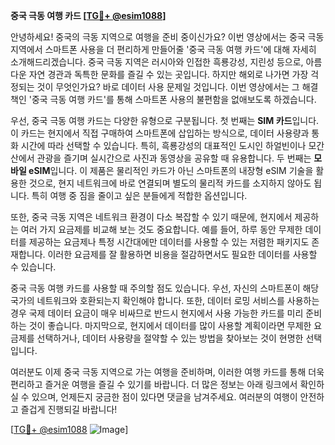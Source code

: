 **중국 극동 여행 카드 [[TG💪+ @esim1088](https://t.me/s/esim1088)]**

안녕하세요! 중국의 극동 지역으로 여행을 준비 중이신가요? 이번 영상에서는 중국 극동 지역에서 스마트폰 사용을 더 편리하게 만들어줄 '중국 극동 여행 카드'에 대해 자세히 소개해드리겠습니다. 중국 극동 지역은 러시아와 인접한 흑룡강성, 지린성 등으로, 아름다운 자연 경관과 독특한 문화를 즐길 수 있는 곳입니다. 하지만 해외로 나가면 가장 걱정되는 것이 무엇인가요? 바로 데이터 사용 문제일 것입니다. 이번 영상에서는 그 해결책인 '중국 극동 여행 카드'를 통해 스마트폰 사용의 불편함을 없애보도록 하겠습니다.

우선, 중국 극동 여행 카드는 다양한 유형으로 구분됩니다. 첫 번째는 **SIM 카드**입니다. 이 카드는 현지에서 직접 구매하여 스마트폰에 삽입하는 방식으로, 데이터 사용량과 통화 시간에 따라 선택할 수 있습니다. 특히, 흑룡강성의 대표적인 도시인 하얼빈이나 모간산에서 관광을 즐기며 실시간으로 사진과 동영상을 공유할 때 유용합니다. 두 번째는 **모바일 eSIM**입니다. 이 제품은 물리적인 카드가 아닌 스마트폰의 내장형 eSIM 기술을 활용한 것으로, 현지 네트워크에 바로 연결되며 별도의 물리적 카드를 소지하지 않아도 됩니다. 특히 여행 중 짐을 줄이고 싶은 분들에게 적합한 옵션입니다.

또한, 중국 극동 지역은 네트워크 환경이 다소 복잡할 수 있기 때문에, 현지에서 제공하는 여러 가지 요금제를 비교해 보는 것도 중요합니다. 예를 들어, 하루 동안 무제한 데이터를 제공하는 요금제나 특정 시간대에만 데이터를 사용할 수 있는 저렴한 패키지도 존재합니다. 이러한 요금제를 잘 활용하면 비용을 절감하면서도 필요한 데이터를 사용할 수 있습니다.

중국 극동 여행 카드를 사용할 때 주의할 점도 있습니다. 우선, 자신의 스마트폰이 해당 국가의 네트워크와 호환되는지 확인해야 합니다. 또한, 데이터 로밍 서비스를 사용하는 경우 국제 데이터 요금이 매우 비싸므로 반드시 현지에서 사용 가능한 카드를 미리 준비하는 것이 좋습니다. 마지막으로, 현지에서 데이터를 많이 사용할 계획이라면 무제한 요금제를 선택하거나, 데이터 사용량을 절약할 수 있는 방법을 찾아보는 것이 현명한 선택입니다.

여러분도 이제 중국 극동 지역으로 가는 여행을 준비하며, 이러한 여행 카드를 통해 더욱 편리하고 즐거운 여행을 즐길 수 있기를 바랍니다. 더 많은 정보는 아래 링크에서 확인하실 수 있으며, 언제든지 궁금한 점이 있다면 댓글을 남겨주세요. 여러분의 여행이 안전하고 즐겁게 진행되길 바랍니다!

[[TG💪+ @esim1088](https://t.me/s/esim1088) ![Image](https://i.postimg.cc/Y0z9fWf4/image.png)]